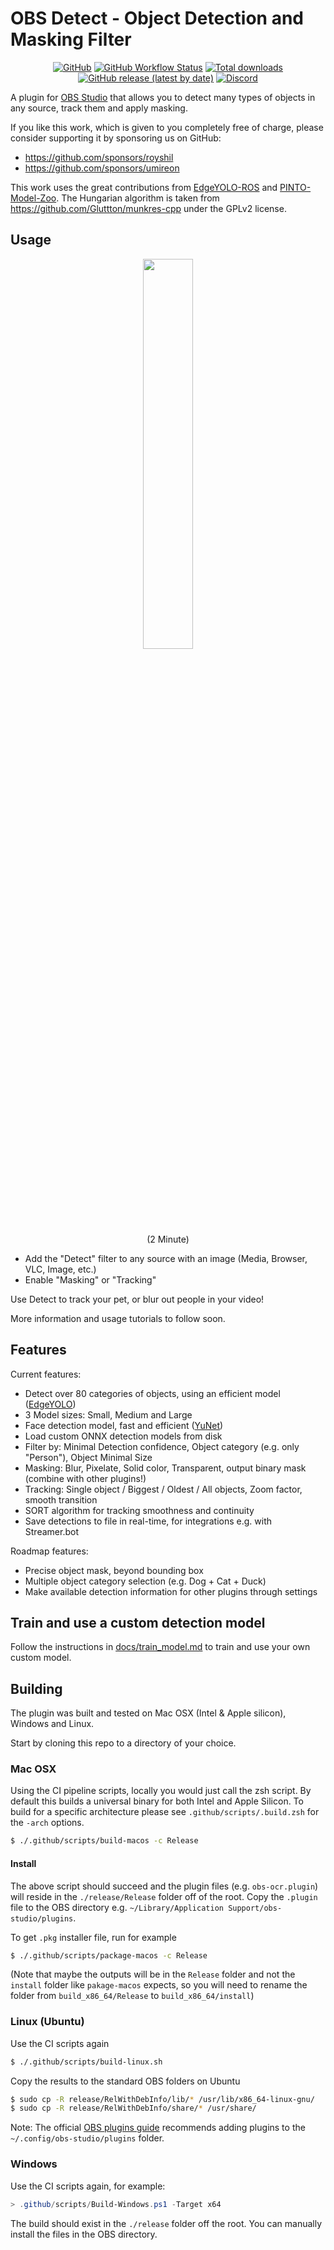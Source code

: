 # OBS Detect - Object Detection and Masking Filter

<div align="center">

[![GitHub](https://img.shields.io/github/license/occ-ai/obs-detect)](https://github.com/occ-ai/obs-detect/blob/main/LICENSE)
[![GitHub Workflow Status](https://img.shields.io/github/actions/workflow/status/occ-ai/obs-detect/push.yaml)](https://github.com/occ-ai/obs-detect/actions/workflows/push.yaml)
[![Total downloads](https://img.shields.io/github/downloads/occ-ai/obs-detect/total)](https://github.com/occ-ai/obs-detect/releases)
[![GitHub release (latest by date)](https://img.shields.io/github/v/release/occ-ai/obs-detect)](https://github.com/occ-ai/obs-detect/releases)
[![Discord](https://img.shields.io/discord/1200229425141252116)](https://discord.gg/KbjGU2vvUz)

</div>

A plugin for [OBS Studio](https://obsproject.com/) that allows you to detect many types of objects in any source, track them and apply masking.

If you like this work, which is given to you completely free of charge, please consider supporting it by sponsoring us on GitHub:

- https://github.com/sponsors/royshil
- https://github.com/sponsors/umireon

This work uses the great contributions from [EdgeYOLO-ROS](https://github.com/fateshelled/EdgeYOLO-ROS) and [PINTO-Model-Zoo](https://github.com/PINTO0309/PINTO_model_zoo). The Hungarian algorithm is taken from https://github.com/Gluttton/munkres-cpp under the GPLv2 license.

## Usage

<div align="center">
<a href="https://youtu.be/LrbUrvaGreQ"><img width="40%" src="https://github.com/occ-ai/obs-detect/assets/441170/b8e7367e-c1b0-4c7e-b0df-af45ead87199" /></a><br/>
  (2 Minute)
</div>

- Add the "Detect" filter to any source with an image (Media, Browser, VLC, Image, etc.)
- Enable "Masking" or "Tracking"

Use Detect to track your pet, or blur out people in your video!

More information and usage tutorials to follow soon.

## Features

Current features:

- Detect over 80 categories of objects, using an efficient model ([EdgeYOLO](https://github.com/LSH9832/edgeyolo))
- 3 Model sizes: Small, Medium and Large
- Face detection model, fast and efficient ([YuNet](https://github.com/opencv/opencv_zoo/tree/main/models/face_detection_yunet))
- Load custom ONNX detection models from disk
- Filter by: Minimal Detection confidence, Object category (e.g. only "Person"), Object Minimal Size
- Masking: Blur, Pixelate, Solid color, Transparent, output binary mask (combine with other plugins!)
- Tracking: Single object / Biggest / Oldest / All objects, Zoom factor, smooth transition
- SORT algorithm for tracking smoothness and continuity
- Save detections to file in real-time, for integrations e.g. with Streamer.bot

Roadmap features:
- Precise object mask, beyond bounding box
- Multiple object category selection (e.g. Dog + Cat + Duck)
- Make available detection information for other plugins through settings

## Train and use a custom detection model

Follow the instructions in [docs/train_model.md](docs/train_model.md) to train and use your own custom model.

## Building

The plugin was built and tested on Mac OSX  (Intel & Apple silicon), Windows and Linux.

Start by cloning this repo to a directory of your choice.

### Mac OSX

Using the CI pipeline scripts, locally you would just call the zsh script. By default this builds a universal binary for both Intel and Apple Silicon. To build for a specific architecture please see `.github/scripts/.build.zsh` for the `-arch` options.

```sh
$ ./.github/scripts/build-macos -c Release
```

#### Install
The above script should succeed and the plugin files (e.g. `obs-ocr.plugin`) will reside in the `./release/Release` folder off of the root. Copy the `.plugin` file to the OBS directory e.g. `~/Library/Application Support/obs-studio/plugins`.

To get `.pkg` installer file, run for example
```sh
$ ./.github/scripts/package-macos -c Release
```
(Note that maybe the outputs will be in the `Release` folder and not the `install` folder like `pakage-macos` expects, so you will need to rename the folder from `build_x86_64/Release` to `build_x86_64/install`)

### Linux (Ubuntu)

Use the CI scripts again
```sh
$ ./.github/scripts/build-linux.sh
```

Copy the results to the standard OBS folders on Ubuntu
```sh
$ sudo cp -R release/RelWithDebInfo/lib/* /usr/lib/x86_64-linux-gnu/
$ sudo cp -R release/RelWithDebInfo/share/* /usr/share/
```
Note: The official [OBS plugins guide](https://obsproject.com/kb/plugins-guide) recommends adding plugins to the `~/.config/obs-studio/plugins` folder.

### Windows

Use the CI scripts again, for example:

```powershell
> .github/scripts/Build-Windows.ps1 -Target x64
```

The build should exist in the `./release` folder off the root. You can manually install the files in the OBS directory.
